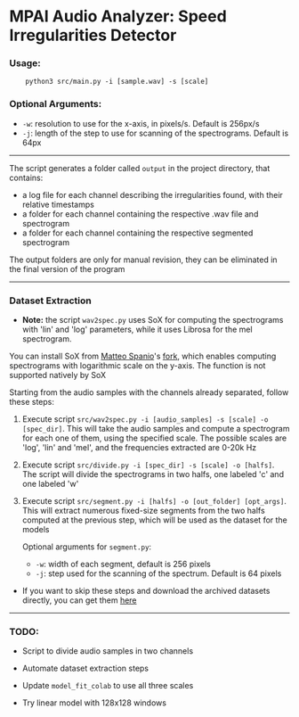 # MPAI Audio Analyzer: Speed Irregularities Detector

### Usage:

```
    python3 src/main.py -i [sample.wav] -s [scale]
```

### Optional Arguments:

- `-w`: resolution to use for the x-axis, in pixels/s. Default is 256px/s
- `-j`: length of the step to use for scanning of the spectrograms. Default is 64px

---

The script generates a folder called `output` in the project directory, that contains:

- a log file for each channel describing the irregularities found, with their relative timestamps
- a folder for each channel containing the respective .wav file and spectrogram
- a folder for each channel containing the respective segmented spectrogram

The output folders are only for manual revision, they can be eliminated in the final version of the program

---

### Dataset Extraction

- **Note:** the script `wav2spec.py` uses SoX for computing the spectrograms with 'lin' and 'log' parameters,
  while it uses Librosa for the mel spectrogram.

You can install SoX from [Matteo Spanio](https://github.com/matteospanio)'s [fork](https://github.com/matteospanio/sox-extended),
which enables computing spectrograms with logarithmic scale on the y-axis. The function is not supported natively by SoX

Starting from the audio samples with the channels already separated, follow these steps:

1. Execute script `src/wav2spec.py -i [audio_samples] -s [scale] -o [spec_dir]`. This will take the audio samples and compute a spectrogram for each one
   of them, using the specified scale. The possible scales are 'log', 'lin' and 'mel', and the frequencies extracted are 0-20k Hz

2. Execute script `src/divide.py -i [spec_dir] -s [scale] -o [halfs]`. The script will divide the spectrograms in two halfs, one labeled
   'c' and one labeled 'w'

3. Execute script `src/segment.py -i [halfs] -o [out_folder] [opt_args]`. This will extract numerous fixed-size segments from the two halfs
   computed at the previous step, which will be used as the dataset for the models

   Optional arguments for `segment.py`:
   - `-w`: width of each segment, default is 256 pixels
   - `-j`: step used for the scanning of the spectrum. Default is 64 pixels

- If you want to skip these steps and download the archived datasets directly, you can get them [here](https://drive.google.com/drive/folders/1-XSowWtwhLuJ3vkEJ-t8XaG1RTapbWNw?usp=sharing)

---

### TODO:

- Script to divide audio samples in two channels
- Automate dataset extraction steps
- Update `model_fit_colab` to use all three scales

- Try linear model with 128x128 windows
